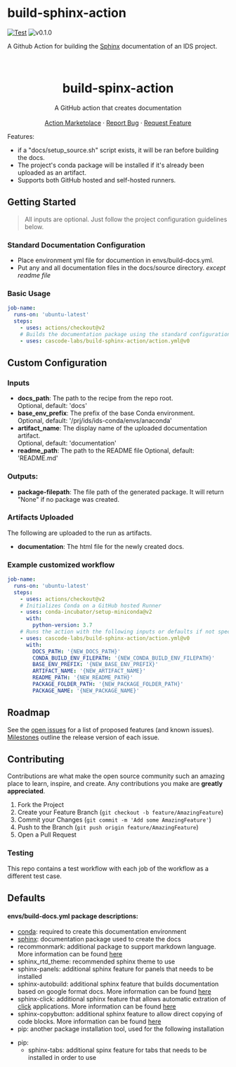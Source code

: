 # build-sphinx-action
[![Test](https://github.com/cascode-labs/build-sphinx-action/actions/workflows/test.yml/badge.svg)](https://github.com/cascode-labs/build-sphinx-action/actions/workflows/test.yml)
![v0.1.0](https://img.shields.io/badge/v-0.1.0-blue)

A Github Action for building the [Sphinx](https://www.sphinx-doc.org/en/master/) 
documentation of an IDS project.

<br />
<p align="center">

  <h1 align="center">build-spinx-action</h1>

  <p align="center">
    A GitHub action that creates documentation 
    <br />
    <br />
    <a href="https://github.com/github_username/repo_name">Action Marketplace</a>
    ·
    <a href="https://github.com/cascode-labs/build-sphinx-action/issues">Report Bug</a>
    ·
    <a href="https://github.com/cascode-labs/build-sphinx-action/issues">Request Feature</a>
  </p>
</p>

Features:
- if a "docs/setup_source.sh" script exists, it will be ran before building the docs.
- The project's conda package will be installed if it's already been uploaded as an artifact. 
- Supports both GitHub hosted and self-hosted runners.  

## Getting Started
> All inputs are optional. Just follow the project configuration guidelines below.

### Standard Documentation Configuration
- Place environment yml file for documention in envs/build-docs.yml.
- Put any and all documentation files in the docs/source directory. _except readme file_

### Basic Usage
```yaml
job-name:
  runs-on: 'ubuntu-latest'
  steps:
    - uses: actions/checkout@v2
    # Builds the documentation package using the standard configuration
    - uses: cascode-labs/build-sphinx-action/action.yml@v0
```

## Custom Configuration
### Inputs
- **docs_path**: The path to the recipe from the repo root.  
  Optional, default: 'docs'
- **base_env_prefix**:  The prefix of the base Conda environment.  
  Optional, default: '/prj/ids/ids-conda/envs/anaconda'
- **artifact_name**:  The display name of the uploaded documentation artifact.  
  Optional, default: 'documentation'
- **readme_path**: The path to the README file 
  Optional, default: 'README.md'

### Outputs:
- **package-filepath**: The file path of the generated package.  It will return "None" if no package was created.

### Artifacts Uploaded

The following are uploaded to the run as artifacts.

- **documentation**: The html file for the newly created docs.


### Example customized workflow
```yaml
job-name:
  runs-on: 'ubuntu-latest'
  steps:
    - uses: actions/checkout@v2
    # Initializes Conda on a GitHub hosted Runner
    - uses: conda-incubator/setup-miniconda@v2
      with:
        python-version: 3.7
    # Runs the action with the following inputs or defaults if not specified.
    - uses: cascode-labs/build-sphinx-action/action.yml@v0
      with:
        DOCS_PATH: '{NEW_DOCS_PATH}'
        CONDA_BUILD_ENV_FILEPATH: '{NEW_CONDA_BUILD_ENV_FILEPATH}'
        BASE_ENV_PREFIX: '{NEW_BASE_ENV_PREFIX}'
        ARTIFACT_NAME: '{NEW_ARTIFACT_NAME}'
        README_PATH: '{NEW_README_PATH}'
        PACKAGE_FOLDER_PATH: '{NEW_PACKAGE_FOLDER_PATH}'
        PACKAGE_NAME: '{NEW_PACKAGE_NAME}'
```
## Roadmap

See the 
[open issues](https://github.com/cascode-labs/build-conda-action/issues)
for a list of proposed features (and known issues).
[Milestones](https://github.com/cascode-labs/build-conda-action/milestones)
outline the release version of each issue.

## Contributing

Contributions are what make the open source community such an amazing place to 
learn, inspire, and create. Any contributions you make are 
**greatly appreciated**.

1. Fork the Project
2. Create your Feature Branch (`git checkout -b feature/AmazingFeature`)
3. Commit your Changes (`git commit -m 'Add some AmazingFeature'`)
4. Push to the Branch (`git push origin feature/AmazingFeature`)
5. Open a Pull Request

### Testing
This repo contains a test workflow with each job of the workflow as a different
test case.

## Defaults

#### envs/build-docs.yml package descriptions:
  * [conda](https://docs.conda.io/en/latest/): required to create this documentation environment 
  * [sphinx](https://www.sphinx-doc.org/en/master/): documentation package used to create the docs
  * recommonmark: additional package to support markdown language. More information can be found [here](https://recommonmark.readthedocs.io/en/latest/)
  * sphinx_rtd_theme: recommended sphinx theme to use
  * sphinx-panels: additional sphinx feature for panels that needs to be installed 
  * sphinx-autobuild: additional sphinx feature that builds documentation based on google format docs. More information can be found [here](https://pypi.org/project/sphinx-autobuild/)
  * sphinx-click: additional sphinx feature that allows automatic extration of [click](https://click.palletsprojects.com/en/8.0.x/) applications. More information can be found [here](https://sphinx-click.readthedocs.io/en/latest/)
  * sphinx-copybutton: additional sphinx feature to allow direct copying of code blocks. More information can be found [here](https://sphinx-copybutton.readthedocs.io/en/latest/)
  * pip: another package installation tool, used for the following installation

  - pip:
    - sphinx-tabs: additional spinx feature for tabs that needs to be installed in order to use
